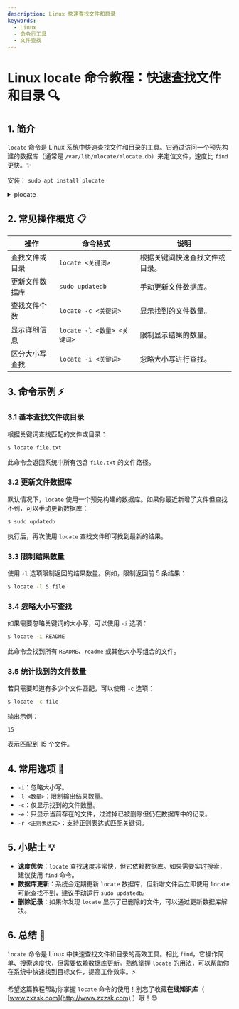 ```yaml
---
description: Linux 快速查找文件和目录  
keywords:
  - Linux
  - 命令行工具
  - 文件查找
---
```


# Linux locate 命令教程：快速查找文件和目录 🔍

## 1. 简介

`locate` 命令是 Linux 系统中快速查找文件和目录的工具。它通过访问一个预先构建的数据库（通常是 `/var/lib/mlocate/mlocate.db`）来定位文件，速度比 `find` 更快。✨


安装： `sudo apt install plocate`

<details>
<summary>plocate</summary>
<p>
`plocate`软件包是`locate`命令较新的实现方式。

旧 vs 新：

| 特性                    | locate（如 mlocate）                | plocate                              |
|-------------------------|-----------------------------------|--------------------------------------|
| **开发背景**            | 经典的 `locate` 工具，早期开发，用于快速文件搜索。 | 新一代 `locate` 替代工具，优化性能和资源占用。 |
| **性能**                | 搜索速度较快，但内存占用相对较高。   | 搜索速度更快，特别是在大文件数据库上表现出色，同时内存占用低。 |
| **数据库大小**          | 数据库体积较大，占用更多磁盘空间。   | 数据库采用更高效的压缩格式，体积显著减小。 |
| **兼容性**              | 支持传统 `locate` 的所有功能。       | 完全兼容 `mlocate` 的选项和用法。   |
| **更新数据库**          | 手动执行 `sudo updatedb` 或系统计划任务完成更新。 | 自动由系统计划任务更新数据库，无需手动干预。 |
| **安装方式**            | 通过 `mlocate` 包安装。             | 通过 `plocate` 包安装，是 Debian 和 Ubuntu 等系统的默认选项。 |
| **安全性**              | 默认可能会显示无权限访问的文件路径，需手动配置排除规则。 | 默认更加注重权限过滤，不会泄露无权限访问的文件路径。 |

**为什么选择 plocate？**

1. **性能更优**：  
   在现代系统中，`plocate` 的性能表现显著优于传统 `locate`，特别是在处理大型数据库时。

2. **节省资源**：  
   `plocate` 的数据库占用空间更小，对系统资源更友好。

3. **兼容性**：  
   它完全支持 `locate` 的命令和选项，用户无需学习新用法即可切换到 `plocate`。

4. **现代系统的默认选项**：  
   在许多现代发行版（如 Debian 和 Ubuntu），`plocate` 已经取代 `mlocate` 成为默认工具。

---

总结：  
如果你追求性能和资源效率，同时希望避免无权限文件路径泄露，`plocate` 是更佳的选择。对于传统场景或需要特定配置的情况，`mlocate` 仍然是可靠的工具。

注意哈：只是安装包不同，装完都是使用locate命令。
</p>
</details>



## 2. 常见操作概览 📋

| 操作                      | 命令格式                       | 说明                                    |
|---------------------------|-------------------------------|-----------------------------------------|
| 查找文件或目录            | `locate <关键词>`             | 根据关键词快速查找文件或目录。           |
| 更新文件数据库            | `sudo updatedb`              | 手动更新文件数据库。                    |
| 查找文件个数              | `locate -c <关键词>`          | 显示找到的文件数量。                    |
| 显示详细信息              | `locate -l <数量> <关键词>`    | 限制显示结果的数量。                     |
| 区分大小写查找            | `locate -i <关键词>`          | 忽略大小写进行查找。                     |

## 3. 命令示例 ⚡

### 3.1 基本查找文件或目录

根据关键词查找匹配的文件或目录：

```bash
$ locate file.txt
```

此命令会返回系统中所有包含 `file.txt` 的文件路径。

### 3.2 更新文件数据库

默认情况下，`locate` 使用一个预先构建的数据库。如果你最近新增了文件但查找不到，可以手动更新数据库：

```bash
$ sudo updatedb
```

执行后，再次使用 `locate` 查找文件即可找到最新的结果。

### 3.3 限制结果数量

使用 `-l` 选项限制返回的结果数量。例如，限制返回前 5 条结果：

```bash
$ locate -l 5 file
```

### 3.4 忽略大小写查找

如果需要忽略关键词的大小写，可以使用 `-i` 选项：

```bash
$ locate -i README
```

此命令会找到所有 `README`、`readme` 或其他大小写组合的文件。

### 3.5 统计找到的文件数量

若只需要知道有多少个文件匹配，可以使用 `-c` 选项：

```bash
$ locate -c file
```

输出示例：

```
15
```

表示匹配到 15 个文件。

## 4. 常用选项 📝

- `-i`：忽略大小写。
- `-l <数量>`：限制输出结果数量。
- `-c`：仅显示找到的文件数量。
- `-e`：只显示当前存在的文件，过滤掉已被删除但仍在数据库中的记录。
- `-r <正则表达式>`：支持正则表达式匹配关键词。

## 5. 小贴士 💡

- **速度优势**：`locate` 查找速度非常快，但它依赖数据库。如果需要实时搜索，建议使用 `find` 命令。
- **数据库更新**：系统会定期更新 `locate` 数据库，但新增文件后立即使用 `locate` 可能查找不到，建议手动运行 `sudo updatedb`。
- **删除记录**：如果你发现 `locate` 显示了已删除的文件，可以通过更新数据库解决。

## 6. 总结 🎯

`locate` 命令是 Linux 中快速查找文件和目录的高效工具。相比 `find`，它操作简单、搜索速度快，但需要依赖数据库更新。熟练掌握 `locate` 的用法，可以帮助你在系统中快速找到目标文件，提高工作效率。⚡

希望这篇教程帮助你掌握 `locate` 命令的使用！别忘了收藏**在线知识库**（ [www.zxzsk.com](http://www.zxzsk.com) ）哦！😊
